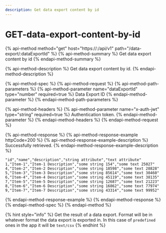 ```yaml
---
description: Get data export content by id
---
```


# GET-data-export-content-by-id

{% api-method method="get" host="https://<host>:<port>/api/v1" path="/data-export/:dataExportId" %}
{% api-method-summary %}
Get data export content by id
{% endapi-method-summary %}

{% api-method-description %}
Get data export content by id.
{% endapi-method-description %}

{% api-method-spec %}
{% api-method-request %}
{% api-method-path-parameters %}
{% api-method-parameter name="dataExportId" type="number" required=true %}
Data Export ID
{% endapi-method-parameter %}
{% endapi-method-path-parameters %}

{% api-method-headers %}
{% api-method-parameter name="x-auth-jwt" type="string" required=true %}
Authentication token.
{% endapi-method-parameter %}
{% endapi-method-headers %}
{% endapi-method-request %}

{% api-method-response %}
{% api-method-response-example httpCode=200 %}
{% api-method-response-example-description %}
Successfully retrieved.
{% endapi-method-response-example-description %}

```
"id","name","description","string attribute","text attribute"
1,"Item-1","Item-1 Description","some string 154","some text 25027"
4,"Item-2","Item-2 Description","some string 18598","some text 28828"
5,"Item-3","Item-3 Description","some string 85614","some text 30460"
6,"Item-4","Item-4 Description","some string 45119","some text 38135"
7,"Item-5","Item-5 Description","some string 12687","some text 21223"
8,"Item-6","Item-6 Description","some string 16862","some text 77974"
9,"Item-7","Item-7 Description","some string 43314","some text 99952"
```
{% endapi-method-response-example %}
{% endapi-method-response %}
{% endapi-method-spec %}
{% endapi-method %}

{% hint style="info" %}
Get the result of a data export. Format will be in whatever format the data export is exported in. In this case of `predefined` ones in the app it will be `text/csv`
{% endhint %}



